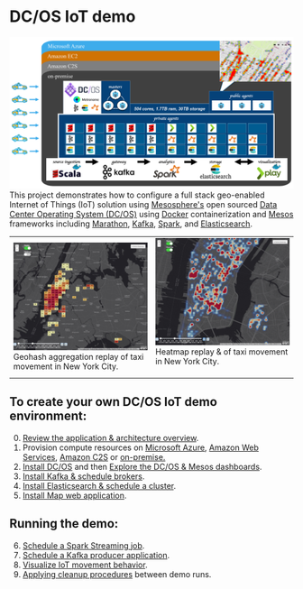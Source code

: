 # DC/OS IoT demo
<img src="docs/0-overview/architecture.jpg"/>
This project demonstrates how to configure a full stack geo-enabled Internet of Things (IoT) solution using <a href="https://mesosphere.com/">Mesosphere's</a> open sourced <a href="https://dcos.io/">Data Center Operating System (DC/OS)</a> using <a href="https://www.docker.com/">Docker</a> containerization and <a href="http://mesos.apache.org/">Mesos</a> frameworks including <a href="https://mesosphere.github.io/marathon/">Marathon</a>, <a href="http://kafka.apache.org/">Kafka</a>, <a href="http://spark.apache.org/">Spark</a>, and <a href="http://elasticsearch.mesosframeworks.com/">Elasticsearch</a>.<br>  <!-- To see the DC/OS IoT demo in action click on the video link below.<br> -->
<center><table><tr><td width="50%"><img src="docs/9-visual/02.gif"><br>Geohash aggregation replay of taxi movement in New York City.</td><td width="50%"><img src="docs/9-visual/03.gif"><br>Heatmap replay & of taxi movement in New York City.<br><br></td></tr></table></center>
<!-- <center><a href="https://youtu.be/tOPmPIHuV-o"><img src="docs/0-overview//dcos-iot-demo-screenshot.jpg" height="75%" width="75%" ></a></center> -->

## To create your own DC/OS IoT demo environment:
0. <a href="docs/0-overview/README.md">Review the application & architecture overview</a>.<br>
1. Provision compute resources on <a href="docs/1-azure/README.md">Microsoft Azure</a>, <a href="docs/1-amazon/README.md">Amazon Web Services</a>, <a href="docs/1-amazon-c2s/README.md">Amazon C2S</a> or <a href="docs/1-on-premise/README.md">on-premise.</a><br>
2. <a href="docs/2-install/README.md">Install DC/OS</a> and then <a href="docs/3-explore/README.md">Explore the DC/OS & Mesos dashboards</a>.<br>
3. <a href="docs/4-kafka/README.md">Install Kafka & schedule brokers</a>.<br>
4. <a href="docs/5-elasticsearch/README.md">Install Elasticsearch & schedule a cluster</a>.<br>
5. <a href="docs/6-webapp/README.md">Install Map web application</a>.<br>

## Running the demo:
6. <a href="docs/7-stream/README.md">Schedule a Spark Streaming job</a>.<br>
7. <a href="docs/8-source/README.md">Schedule a Kafka producer application</a>.<br>
8. <a href="docs/9-visual/README.md">Visualize IoT movement behavior</a>.<br>
9. <a href="docs/10-cleanup/README.md">Applying cleanup procedures</a> between demo runs.
